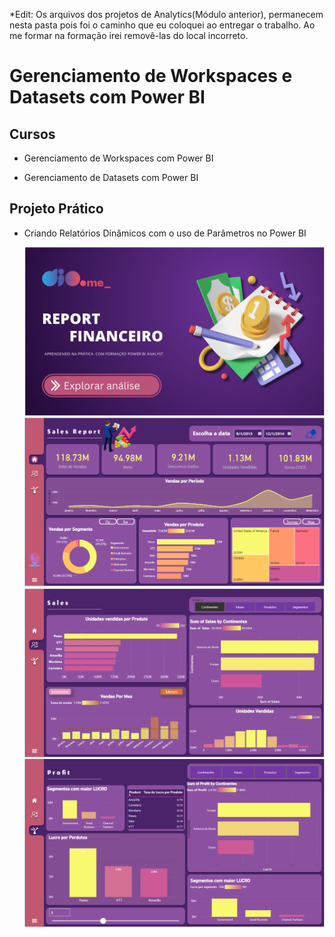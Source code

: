 *Edit: Os arquivos dos projetos de Analytics(Módulo anterior), permanecem nesta pasta pois foi o caminho que eu coloquei ao entregar o trabalho. Ao me formar na formação irei removê-las do local incorreto.

# Gerenciamento de Workspaces e Datasets com Power BI


## Cursos 


-  Gerenciamento de Workspaces com Power BI


-  Gerenciamento de Datasets com Power BI


## Projeto Prático


- Criando Relatórios Dinâmicos com o uso de Parâmetros no Power BI

  ![Tela Inicial](https://github.com/HammadN98/Formacao_PowerBI_DIO/blob/main/Modulo6/RelatorioDinamico0.PNG)
  ![Sales Repor](https://github.com/HammadN98/Formacao_PowerBI_DIO/blob/main/Modulo6/RelatorioDinamico1.PNG)
  ![Sales](https://github.com/HammadN98/Formacao_PowerBI_DIO/blob/main/Modulo6/RelatorioDinamico2.PNG)
  ![Profit](https://github.com/HammadN98/Formacao_PowerBI_DIO/blob/main/Modulo6/RelatorioDinamico3.PNG)
  
  



